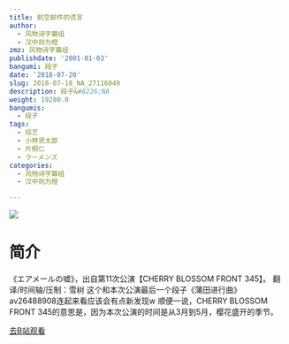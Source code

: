 ```yaml
---
title: 航空邮件的谎言
author:
  - 风物诗字幕组
  - 汉中则为橙
zmz: 风物诗字幕组
publishdate: '2001-01-03'
bangumi: 段子
date: '2018-07-20'
slug: 2018-07-18_NA_27116049
description: 段子&#8226;NA
weight: 19280.0
bangumis:
  - 段子
tags:
  - 综艺
  - 小林贤太郎
  - 片桐仁
  - ラーメンズ
categories:
  - 风物诗字幕组
  - 汉中则为橙

---
```

![](https://i.imgur.com/iQxdhqk.jpg)
# 简介  
《エアメールの嘘》，出自第11次公演【CHERRY BLOSSOM FRONT 345】。
翻译/时间轴/压制：雪树
这个和本次公演最后一个段子《蒲田进行曲》av26488908连起来看应该会有点新发现w
顺便一说，CHERRY BLOSSOM FRONT 345的意思是，因为本次公演的时间是从3月到5月，樱花盛开的季节。  

[去B站观看](https://www.bilibili.com/video/av27116049/)
 
